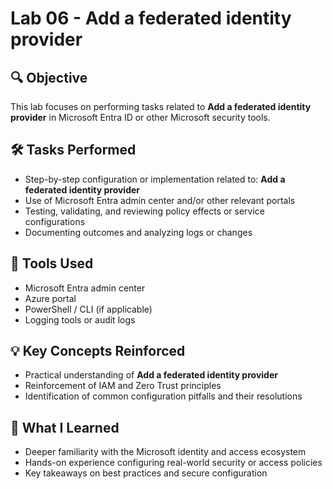# Lab 06 - Add a federated identity provider

## 🔍 Objective
This lab focuses on performing tasks related to **Add a federated identity provider** in Microsoft Entra ID or other Microsoft security tools.

## 🛠️ Tasks Performed
- Step-by-step configuration or implementation related to: **Add a federated identity provider**
- Use of Microsoft Entra admin center and/or other relevant portals
- Testing, validating, and reviewing policy effects or service configurations
- Documenting outcomes and analyzing logs or changes

## 🧪 Tools Used
- Microsoft Entra admin center
- Azure portal
- PowerShell / CLI (if applicable)
- Logging tools or audit logs

## 💡 Key Concepts Reinforced
- Practical understanding of **Add a federated identity provider**
- Reinforcement of IAM and Zero Trust principles
- Identification of common configuration pitfalls and their resolutions

## 🧠 What I Learned
- Deeper familiarity with the Microsoft identity and access ecosystem
- Hands-on experience configuring real-world security or access policies
- Key takeaways on best practices and secure configuration

